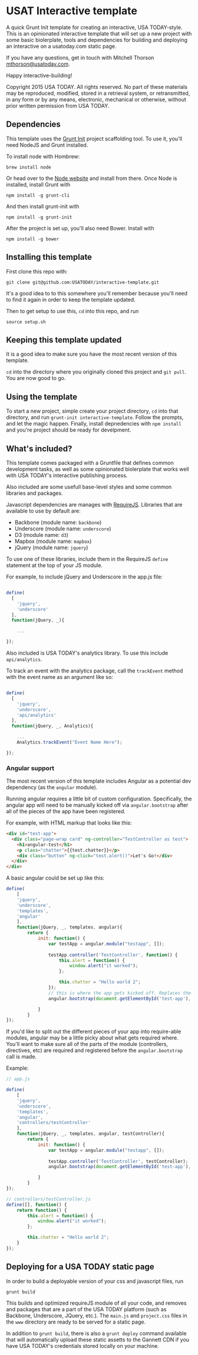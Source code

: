 # USAT Interactive template

A quick Grunt Init template for creating an interactive, USA TODAY-style. This is an opinionated interactive template that will set up a new project with some basic biolerplate, tools and dependencies for building and deploying an interactive on a usatoday.com static page.

If you have any questions, get in touch with Mitchell Thorson mthorson@usatoday.com.

Happy interactive-building!


Copyright 2015 USA TODAY. All rights reserved. No part of these materials may be reproduced, modified, stored in a retrieval system, or retransmitted, in any form or by any means, electronic, mechanical or otherwise, without prior written permission from USA TODAY.

## Dependencies

This template uses the [Grunt Init](http://gruntjs.com/project-scaffolding) project scaffolding tool. To use it, you'll need NodeJS and Grunt installed.

To install node with Hombrew:
````
brew install node
````

Or head over to the [Node website](http://nodejs.org/) and install from there.
Once Node is installed, install Grunt with
```
npm install -g grunt-cli
```

And then install grunt-init with 
```
npm install -g grunt-init
```

After the project is set up, you'll also need Bower. Install with 
```
npm install -g bower
```


## Installing this template

First clone this repo with: 
```
git clone git@github.com:USATODAY/interactive-template.git 
```

It's a good idea to to this somewhere you'll remember because you'll need to find it again in order to keep the template updated.

Then to get setup to use this, `cd` into this repo, and run 
```
source setup.sh
```

## Keeping this template updated
It is a good idea to make sure you have the most recent version of this template.

`cd` into the directory where you originally cloned this project and `git pull`. You are now good to go.

## Using the template
To start a new project, simple create your project directory, `cd` into that directory, and run `grunt-init interactive-template`. Follow the prompts, and let the magic happen. 
Finally, install depnedencies with `npm install` and you're project should be ready for develpment. 

## What's included?
This template comes packaged with a Gruntfile that defines common development tasks, as well as some opinionated biolerplate that works well with USA TODAY's interactive publishing process.

Also included are some usefull base-level styles and some common libraries and packages.

Javascript dependencies are manages with [RequireJS](http://requirejs.org/). 
Libraries that are available to use by default are: 
- Backbone (module name: `backbone`)
- Underscore (module name: `underscore`)
- D3 (module name: `d3`)
- Mapbox (module name: `mapbox`)
- jQuery (module name: `jquery`)

To use one of these libraries, include them in the RequireJS `define` statement at the top of your JS module.

For example, to include jQuery and Underscore in the app.js file:

```javascript

define(
  [
    'jquery',
    'underscore'
  ],
  function(jQuery, _){

    ...

});

```


Also included is USA TODAY's analytics library. To use this include `api/analytics`.

To track an event with the analytics package, call the `trackEvent` method with the event name as an argument like so:

```javascript

define(
  [
    'jquery',
    'underscore',
    'api/analytics'
  ],
  function(jQuery, _, Analytics){

    ...
    Analytics.trackEvent("Event Name Here");

});

```

### Angular support

The most recent version of this template includes Angular as a potential dev dependency (as the `angular` module).

Running angular requires a little bit of custom configuration. Specifically, the angular app will need to be manually kicked off via `angular.bootstrap` after all of the pieces of the app have been registered.

For example, with HTML markup that looks like this: 

```html
<div id="test-app">
  <div class="page-wrap card" ng-controller="TestController as test">
    <h1>angular-test</h1>
    <p class="chatter">{{test.chatter}}</p>
    <div class="button" ng-click="test.alert()">Let's Go!</div>
  </div>
</div>
```

A basic angular could be set up like this:

```javascript
define(
    [
    'jquery',
    'underscore',
    'templates',
    'angular'
    ],
    function(jQuery, _, templates, angular){
        return {
            init: function() {
                var testApp = angular.module("testapp", []);
                
                testApp.controller('TestController', function() {
                    this.alert = function() {
                        window.alert("it worked");
                    };

                    this.chatter = "Hello world 2";
                });
                // this is where the app gets kicked off. Replaces the typical ng-app property.
                angular.bootstrap(document.getElementById('test-app'), ['testapp']);

            }
        }
});
```

If you'd like to split out the different pieces of your app into require-able modules, angular may be a little picky about what gets required where. You'll want to make sure all of the parts of the module (controllers, directives, etc) are required and registered before the `angular.bootstrap` call is made.

Example:

```javascript
// app.js

define(
    [
    'jquery',
    'underscore',
    'templates',
    'angular',
    'controllers/testController'
    ],
    function(jQuery, _, templates, angular, testController){
        return {
            init: function() {
                var testApp = angular.module("testapp", []);
                
                testApp.controller('TestController', testController);
                angular.bootstrap(document.getElementById('test-app'), ['testapp']);

            }
        }
});
```

```javascript
// controllers/testController.js
define([], function() {
    return function() {
        this.alert = function() {
            window.alert("it worked");
        };

        this.chatter = "Hello world 2";
    }
});
```

## Deploying for a USA TODAY static page
In order to build a deployable version of your css and javascript files, run 

```
grunt build
```

This builds and optimized requireJS module of all your code, and removes and packages that are a part of the USA TODAY platform (such as Backbone, Underscore, JQuery, etc.).
The `main.js` and `project.css` files in the `www` directory are ready to be served for a static page.

In addition to `grunt build`, there is also a `grunt deploy` command available that will automatically upload these static assetts to the Gannett CDN if you have USA TODAY's credentials stored locally on your machine.
